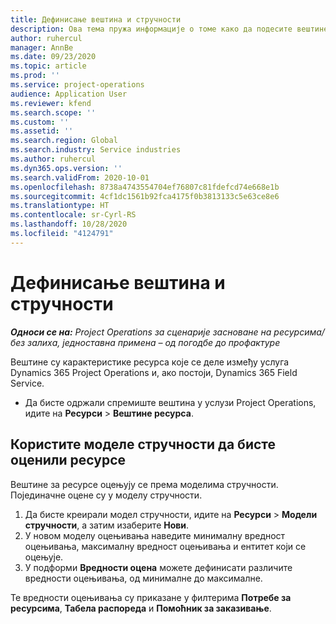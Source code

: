 ```yaml
---
title: Дефинисање вештина и стручности
description: Ова тема пружа информације о томе како да подесите вештине и моделе стручности за оцену ресурса.
author: ruhercul
manager: AnnBe
ms.date: 09/23/2020
ms.topic: article
ms.prod: ''
ms.service: project-operations
audience: Application User
ms.reviewer: kfend
ms.search.scope: ''
ms.custom: ''
ms.assetid: ''
ms.search.region: Global
ms.search.industry: Service industries
ms.author: ruhercul
ms.dyn365.ops.version: ''
ms.search.validFrom: 2020-10-01
ms.openlocfilehash: 8738a4743554704ef76807c81fdefcd74e668e1b
ms.sourcegitcommit: 4cf1dc1561b92fca4175f0b3813133c5e63ce8e6
ms.translationtype: HT
ms.contentlocale: sr-Cyrl-RS
ms.lasthandoff: 10/28/2020
ms.locfileid: "4124791"
---
```

# <a name="define-skills-and-proficiencies"></a>Дефинисање вештина и стручности

_**Односи се на:** Project Operations за сценарије засноване на ресурсима/без залиха, једноставна примена – од погодбе до профактуре_

Вештине су карактеристике ресурса које се деле између услуга Dynamics 365 Project Operations и, ако постоји, Dynamics 365 Field Service. 

- Да бисте одржали спремиште вештина у услузи Project Operations, идите на **Ресурси** \> **Вештине ресурса**. 

## <a name="use-proficiency-models-to-rate-resources"></a>Користите моделе стручности да бисте оценили ресурсе

Вештине за ресурсе оцењују се према моделима стручности. Појединачне оцене су у моделу стручности. 

1. Да бисте креирали модел стручности, идите на **Ресурси** \> **Модели стручности**, а затим изаберите **Нови**.
2. У новом моделу оцењивања наведите минималну вредност оцењивања, максималну вредност оцењивања и ентитет који се оцењује.
3. У подформи **Вредности оцена** можете дефинисати различите вредности оцењивања, од минималне до максималне.


Те вредности оцењивања су приказане у филтерима **Потребе за ресурсима**, **Табела распореда** и **Помоћник за заказивање**.
